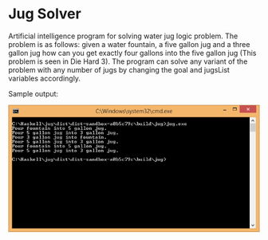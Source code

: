# Jug Solver
Artificial intelligence program for solving water jug logic problem. 
The problem is as follows: given a water fountain, a five gallon jug and a three gallon jug how can you get exactly
four gallons into the five gallon jug (This problem is seen in Die Hard 3). 
The program can solve any variant of the problem with any number of jugs by changing the goal and jugsList variables accordingly.

Sample output:

![Alt text](/SampleOutput.png )
